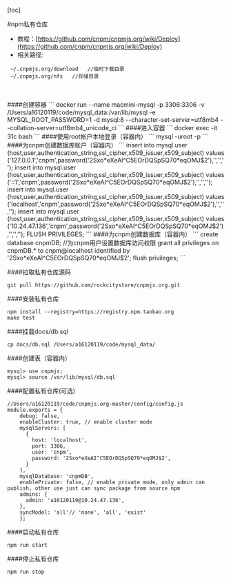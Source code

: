 [toc]

#npm私有仓库
* 教程：[https://github.com/cnpm/cnpmjs.org/wiki/Deploy](https://github.com/cnpm/cnpmjs.org/wiki/Deploy)
* 相关路径:
```
 ~/.cnpmjs.org/download   //临时下载目录
 ~/.cnpmjs.org/nfs   //存储目录
```

<br>
<br>
####创建容器
```
docker run --name macmini-mysql -p 3306:3306 -v /Users/a16120119/code/mysql_data:/var/lib/mysql -e MYSQL_ROOT_PASSWORD=1 -d mysql:8 --character-set-server=utf8mb4 --collation-server=utf8mb4_unicode_ci
```
####进入容器
```
docker exec -it 31c bash
```
####使用root帐户本地登录（容器内）
```
mysql -uroot -p
```
####为cnpm创建数据库帐户（容器内）
```
insert into mysql.user (host,user,authentication_string,ssl_cipher,x509_issuer,x509_subject) values ('127.0.0.1','cnpm',password('2Sxo*eXeAI^C5EOrDQSpSQ70*eqOMJ$2'),'','','');
insert into mysql.user (host,user,authentication_string,ssl_cipher,x509_issuer,x509_subject) values ('::1','cnpm',password('2Sxo*eXeAI^C5EOrDQSpSQ70*eqOMJ$2'),'','','');
insert into mysql.user (host,user,authentication_string,ssl_cipher,x509_issuer,x509_subject) values ('localhost','cnpm',password('2Sxo*eXeAI^C5EOrDQSpSQ70*eqOMJ$2'),'','','');
insert into mysql.user (host,user,authentication_string,ssl_cipher,x509_issuer,x509_subject) values ('10.24.47.136','cnpm',password('2Sxo*eXeAI^C5EOrDQSpSQ70*eqOMJ$2'),'','','');
FLUSH PRIVILEGES;
```
####为cnpm创建数据库（容器内）
```
create database cnpmDB;
//为cnpm用户设置数据库访问权限
grant all privileges on cnpmDB.* to cnpm@localhost identified by '2Sxo*eXeAI^C5EOrDQSpSQ70*eqOMJ$2';
flush privileges;
```

####拉取私有仓库源码
```
git pull https://github.com/rockcitystore/cnpmjs.org.git
```
####安装私有仓库
```
npm install --registry=https://registry.npm.taobao.org
make test
```


####挂载docs/db.sql
```
cp docs/db.sql /Users/a16120119/code/mysql_data/
```
####创建表（容器内）
```
mysql> use cnpmjs;
mysql> source /var/lib/mysql/db.sql
```

####配置私有仓库(可选)
```
//Users/a16120119/code/cnpmjs.org-master/config/config.js
module.exports = {
    debug: false,
    enableCluster: true, // enable cluster mode
    mysqlServers: [
      {
        host: 'localhost',
        port: 3306,
        user: 'cnpm',
        password: '2Sxo*eXeAI^C5EOrDQSpSQ70*eqOMJ$2',
      }
    ],
    mysqlDatabase: 'cnpmDB',
    enablePrivate: false, // enable private mode, only admin can publish, other use just can sync package from source npm
    admins: {
      admin: 'a16120119@10.24.47.136',
    },
    syncModel: 'all'// 'none', 'all', 'exist'
    }; 

```

####启动私有仓库
```
npm run start
```


####停止私有仓库
```
npm run stop
```